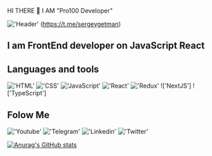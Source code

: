  HI THERE 👋 I AM "Pro100 Developer"

 !['Header'](https://cdn.discordapp.com/attachments/1008571111530836068/1070290516299747348/pro100Dev_a_person_is_looking_for_new_opportunities_and_learns__1cb2f574-c368-45e7-aaeb-b54f6eaa9f97.png)
 (https://t.me/sergeygetman)

## I am FrontEnd developer on JavaScript React  

## Languages and tools
!['HTML'](https://img.shields.io/badge/-HTML-090909?style=for-the-badge&logo=HTML)
!['CSS'](https://img.shields.io/badge/-CSS-090909?style=for-the-badge&logo=CSS)
!['JavaScript'](https://img.shields.io/badge/-JavaScript-090909?style=for-the-badge&logo=JavaScript)
!['React'](https://img.shields.io/badge/-React-090909?style=for-the-badge&logo=React)
!['Redux'](https://cdn.iconscout.com/icon/free/png-256/redux-3521674-2945118.png)
!['NextJS']
!['TypeScript']


## Folow Me
!['Youtube'](https://img.shields.io/badge/-Youtube-090909?style=for-the-badge&logo=Youtube)
!['Telegram'](https://img.shields.io/badge/-Telegram-090909?style=for-the-badge&logo=Telegram)
!['Linkedin'](https://img.shields.io/badge/-linkedin-090909?style=for-the-badge&logo=linkedin)
!['Twitter'](https://img.shields.io/badge/-Twitter-090909?style=for-the-badge&logo=Twitter)


[![Anurag's GitHub stats](https://github-readme-stats.vercel.app/api?username=sergeygetman&theme=radical)](https://github.com/anuraghazra/github-readme-stats)



